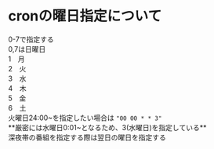 # cronの曜日指定について
0-7で指定する  
0,7は日曜日  
1　月  
2　火  
3　水  
4　木  
5　金  
6　土  
火曜日24:00~を指定したい場合は `"00 00 * * 3"`  
**厳密には水曜日0:01~となるため、3(水曜日)を指定している**  
深夜帯の番組を指定する際は翌日の曜日を指定する
